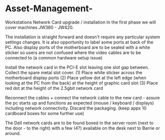 # Asset-Management-
Workstations Network Card upgrade / installation
In the first phase we will cover machines JW380 - JW420. 
 
The installation is straight forward and doesn't require any particular system settings changes. It is also opportunity to label some ports at back of the  PC. Also display ports of the motherboard are to be sealed with a white sticker so users  are not confused where the video cables are to be connected to (a common hardware setup issue)
 
Install the network card in the PCI-E slot leaving one slot gap between. Collect the spare metal slot cover.
(1) Place white sticker across the motherboard display ports
(2) Place yellow dot at the left edge (when looking at the PC from the back) at the height of graphic card slot 
(3) Place red dot at the height of the 2.5gbit network card

 
 
Reconnect the cables + connect the network cable to the new card - assure the pc starts up and functions as expected (mouse / keyboard / displays) including network connectivity.
Discard the packaging. (keep appx 10 cardboard boxes for some further use)

 
The Dell network cards are to be found boxed in the server room (next to the door - to the right) with a few (4?) available on the desk next to Barrie or around.
